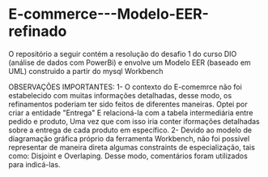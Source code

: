 # E-commerce---Modelo-EER-refinado
O repositório a seguir contém a resolução do desafio 1 do curso DIO (análise de dados com PowerBi) e envolve um Modelo EER (baseado em UML) construido a partir do mysql Workbench

OBSERVAÇÕES IMPORTANTES:
1- O contexto do E-comemrce não foi estabelecido com muitas informações detalhadas, desse modo, os refinamentos poderiam ter sido feitos de diferentes maneiras. Optei por criar a entidade "Entrega" E relacioná-la com a tabela intermediária entre pedido e produto, Uma vez que com isso iria conter iformações detalhadas sobre a entrega de cada produto em específico. 
2- Devido ao modelo de diagramação gráfica próprio da ferramenta Workbench, não foi possível representar de maneira direta algumas constraints de especialização, tais como: Disjoint e Overlaping. Desse modo, comentários foram utilizados para indicá-las.
